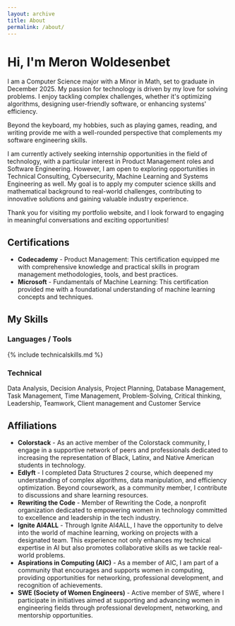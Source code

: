 ```yaml
---
layout: archive
title: About
permalink: /about/
---
```


# Hi, I'm Meron Woldesenbet
I am a Computer Science major with a Minor in Math, set to graduate in December 2025. My passion for technology is driven by my love for solving problems. I enjoy tackling complex challenges, whether it's optimizing algorithms, designing user-friendly software, or enhancing systems' efficiency.

Beyond the keyboard, my hobbies, such as playing games, reading, and writing provide me with a well-rounded perspective that complements my software engineering skills.

I am currently actively seeking internship opportunities in the field of technology, with a particular interest in Product Management roles and Software Engineering. However, I am open to exploring opportunities in Technical Consulting, Cybersecurity, Machine Learning and Systems Engineering as well. My goal is to apply my computer science skills and mathematical background to real-world challenges, contributing to innovative solutions and gaining valuable industry experience. 

Thank you for visiting my portfolio website, and I look forward to engaging in meaningful conversations and exciting opportunities!


## Certifications
- **Codecademy** - Product Management: This certification equipped me with comprehensive knowledge and practical skills in program management methodologies, tools, and best practices. 
- **Microsoft** - Fundamentals of Machine Learning: This certification provided me with a foundational understanding of machine learning concepts and techniques.

## My Skills
### Languages / Tools

{% include technicalskills.md %}

### Technical
Data Analysis, Decision Analysis, Project Planning, Database Management, Task Management, Time
Management, Problem-Solving, Critical thinking, Leadership, Teamwork, Client management and Customer Service
## Affiliations
- **Colorstack** - As an active member of the Colorstack community, I engage in a supportive network of peers and professionals dedicated to increasing the representation of Black, Latinx, and Native American students in technology.
- **Edlyft** - I completed Data Structures 2 course, which deepened my understanding of complex algorithms, data manipulation, and efficiency optimization. Beyond coursework, as a community member, I contribute to discussions and share learning resources.
- **Rewriting the Code** - Member of Rewriting the Code, a nonprofit organization dedicated to empowering women in technology committed to excellence and leadership in the tech industry.
- **Ignite AI4ALL** - Through Ignite AI4ALL, I have the opportunity to delve into the world of machine learning, working on projects with a designated team. This experience not only enhances my technical expertise in AI but also promotes collaborative skills as we tackle real-world problems.
- **Aspirations in Computing (AIC)** - As a member of AIC, I am part of a community that encourages and supports women in computing, providing opportunities for networking, professional development, and recognition of achievements.
- **SWE (Society of Women Engineers)** - Active member of SWE, where I participate in initiatives aimed at supporting and advancing women in engineering fields through professional development, networking, and mentorship opportunities.

